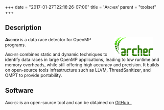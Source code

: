 +++
date = "2017-01-27T22:16:26-07:00"
title = '<span style="font-variant: small-caps;">Archer</span>'
parent = "toolset"
+++

## Description

<img src="../img/archer_logo.png" width="25%" alt="Archer Logo" title="Archer" align="right" style="margin-left: 20px; margin-right: 20px;"/>

<span style="font-variant: small-caps;"><b>Archer</b></span> is a data race detector for OpenMP programs.

<span style="font-variant: small-caps;">Archer</span> combines static and dynamic techniques to identify data races in large OpenMP applications, leading to low runtime and memory overheads, while still offering high accuracy and precision. It builds on open-source tools infrastructure such as LLVM, ThreadSanitizer, and OMPT to provide portability.

## Software

<span style="font-variant: small-caps;">Archer</span> is an open-source tool and can be obtained on <a class="smooth-link" title="GitHub" href="https://github.com/PRUNERS/ARCHER">GitHub <i class="fa fa-github"></i>.
